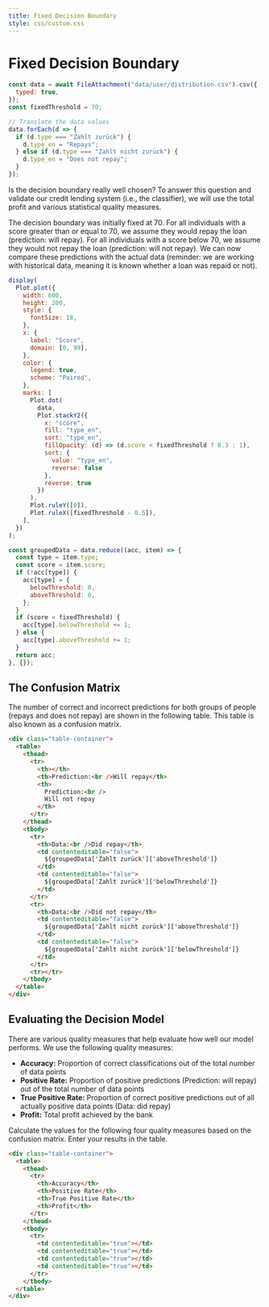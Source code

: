 ```yaml
---
title: Fixed Decision Boundary
style: css/custom.css
---
```


# Fixed Decision Boundary

```js
const data = await FileAttachment("data/user/distribution.csv").csv({
  typed: true,
});
const fixedThreshold = 70;

// Translate the data values
data.forEach(d => {
  if (d.type === "Zahlt zurück") {
    d.type_en = "Repays";
  } else if (d.type === "Zahlt nicht zurück") {
    d.type_en = "Does not repay";
  }
});
```

Is the decision boundary really well chosen? To answer this question and validate our credit lending system (i.e., the classifier), we will use the total profit and various statistical quality measures.

The decision boundary was initially fixed at 70. For all individuals with a score greater than or equal to 70, we assume they would repay the loan (prediction: will repay). For all individuals with a score below 70, we assume they would not repay the loan (prediction: will not repay).
We can now compare these predictions with the actual data (reminder: we are working with historical data, meaning it is known whether a loan was repaid or not).

```js
display(
  Plot.plot({
    width: 600,
    height: 200,
    style: {
      fontSize: 18,
    },
    x: {
      label: "Score",
      domain: [0, 99],
    },
    color: {
      legend: true,
      scheme: "Paired",
    },
    marks: [
      Plot.dot(
        data,
        Plot.stackY2({
          x: "score",
          fill: "type_en",
          sort: "type_en",
          fillOpacity: (d) => (d.score < fixedThreshold ? 0.3 : 1),
          sort: {
            value: "type_en",
            reverse: false
          },
          reverse: true
        })
      ),
      Plot.ruleY([0]),
      Plot.ruleX([fixedThreshold - 0.5]),
    ],
  })
);
```

```js
const groupedData = data.reduce((acc, item) => {
  const type = item.type;
  const score = item.score;
  if (!acc[type]) {
    acc[type] = {
      belowThreshold: 0,
      aboveThreshold: 0,
    };
  }
  if (score < fixedThreshold) {
    acc[type].belowThreshold += 1;
  } else {
    acc[type].aboveThreshold += 1;
  }
  return acc;
}, {});
```

## The Confusion Matrix

The number of correct and incorrect predictions for both groups of people (repays and does not repay) are shown in the following table. This table is also known as a confusion matrix.

```html
<div class="table-container">
  <table>
    <thead>
      <tr>
        <th></th>
        <th>Prediction:<br />Will repay</th>
        <th>
          Prediction:<br />
          Will not repay
        </th>
      </tr>
    </thead>
    <tbody>
      <tr>
        <th>Data:<br />Did repay</th>
        <td contenteditable="false">
          ${groupedData['Zahlt zurück']['aboveThreshold']}
        </td>
        <td contenteditable="false">
          ${groupedData['Zahlt zurück']['belowThreshold']}
        </td>
      </tr>
      <tr>
        <th>Data:<br />Did not repay</th>
        <td contenteditable="false">
          ${groupedData['Zahlt nicht zurück']['aboveThreshold']}
        </td>
        <td contenteditable="false">
          ${groupedData['Zahlt nicht zurück']['belowThreshold']}
        </td>
      </tr>
      <tr></tr>
    </tbody>
  </table>
</div>
```

## Evaluating the Decision Model

There are various quality measures that help evaluate how well our model performs.
We use the following quality measures:

- <b>Accuracy:</b> Proportion of correct classifications out of the total number of data points
- <b>Positive Rate:</b> Proportion of positive predictions (Prediction: will repay) out of the total number of data points
- <b>True Positive Rate:</b> Proportion of correct positive predictions out of all actually positive data points (Data: did repay)
- <b>Profit:</b> Total profit achieved by the bank

<div class="tip" label="Task">
Calculate the values for the following four quality measures based on the confusion matrix. Enter your results in the table.
</div>

```html
<div class="table-container">
  <table>
    <thead>
      <tr>
        <th>Accuracy</th>
        <th>Positive Rate</th>
        <th>True Positive Rate</th>
        <th>Profit</th>
      </tr>
    </thead>
    <tbody>
      <tr>
        <td contenteditable="true"></td>
        <td contenteditable="true"></td>
        <td contenteditable="true"></td>
        <td contenteditable="true"></td>
      </tr>
    </tbody>
  </table>
</div>
```
